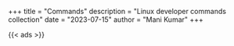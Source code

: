 +++
title = "Commands"
description = "Linux developer commands collection"
date = "2023-07-15"
author = "Mani Kumar"
+++

{{< ads >}}
